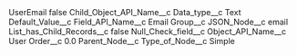 <?xml version="1.0" encoding="UTF-8"?>
<CustomMetadata xmlns="http://soap.sforce.com/2006/04/metadata" xmlns:xsi="http://www.w3.org/2001/XMLSchema-instance" xmlns:xsd="http://www.w3.org/2001/XMLSchema">
    <label>UserEmail</label>
    <protected>false</protected>
    <values>
        <field>Child_Object_API_Name__c</field>
        <value xsi:nil="true"/>
    </values>
    <values>
        <field>Data_type__c</field>
        <value xsi:type="xsd:string">Text</value>
    </values>
    <values>
        <field>Default_Value__c</field>
        <value xsi:nil="true"/>
    </values>
    <values>
        <field>Field_API_Name__c</field>
        <value xsi:type="xsd:string">Email</value>
    </values>
    <values>
        <field>Group__c</field>
        <value xsi:nil="true"/>
    </values>
    <values>
        <field>JSON_Node__c</field>
        <value xsi:type="xsd:string">email</value>
    </values>
    <values>
        <field>List_has_Child_Records__c</field>
        <value xsi:type="xsd:boolean">false</value>
    </values>
    <values>
        <field>Null_Check_field__c</field>
        <value xsi:nil="true"/>
    </values>
    <values>
        <field>Object_API_Name__c</field>
        <value xsi:type="xsd:string">User</value>
    </values>
    <values>
        <field>Order__c</field>
        <value xsi:type="xsd:double">0.0</value>
    </values>
    <values>
        <field>Parent_Node__c</field>
        <value xsi:nil="true"/>
    </values>
    <values>
        <field>Type_of_Node__c</field>
        <value xsi:type="xsd:string">Simple</value>
    </values>
</CustomMetadata>
